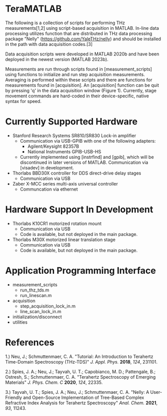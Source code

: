 # TeraMATLAB
The following is a collection of scripts for performing THz measurements[1,2] using script-based acquisition in MATLAB. In-line data processing utilizes function that are distributed in THz data processing package "Nelly" (https://github.com/YaleTHz/nelly) and should be installed in the path with data acquisition codes.[3]

Data acquisition scripts were developed in MATLAB 2020b and have been deployed in the newest version (MATLAB 2023b).

Measurements are run through scripts found in [measurement_scripts] using functions to initialize and run step acquisition measurements. Averaging is performed within these scripts and there are functions for measurements found in [acquisition]. An [acquisition] function can be quit by pressing 'q' in the data acquisition window (Figure 1). Currently, stage movement commands are hard-coded in their device-specific, native syntax for speed.

# Currently Supported Hardware
- Stanford Research Systems SR810/SR830 Lock-in amplifier
  - Communication via USB-GPIB with one of the following adapters:
    - Agilent/Keysight 82357B
    - National Instruments GPIB-USB-HS
  - Currently implemented using [instrfind] and [gpib], which will be discontinued in later versions of MATLAB. Communication via [visadev] in development.
- Thorlabs BBD30X controller for DDS direct-drive delay stages
  - Communication via USB
- Zaber X-MCC series multi-axis universal controller
  - Communcation via ethernet

# Hardware Support In Development
- Thorlabs K10CR1 motorized rotation mount
  - Communication via USB
  - Code is available, but not deployed in the main package.
- Thorlabs M30X motorized linear translation stage
  - Communication via USB
  - Code is available, but not deployed in the main package.
 
# Application Programming Interface
- measurement_scripts
  - run_thz_tds.m
  - run_linescan.m
- acquisition
  - step_acquisition_lock_in.m
  - line_scan_lock_in.m
- initialization/disconnect
- utilities

# References
1.) Neu, J.; Schmuttenmaer, C. A. "Tutorial: An Introduction to Terahertz Time-Domain Spectroscopy (THz-TDS)" _J. Appl. Phys._ **2018**, _124_, 231101.

2.) Spies, J. A.; Neu, J.; Tayvah, U. T.; Capobianco, M. D.; Pattengale, B.; Ostresh, S.; Schmuttenmaer, C. A. "Terahertz Spectroscopy of Emerging Materials" _J. Phys. Chem. C_ **2020**, _124_, 22335.

3.) Tayvah, U. T.; Spies, J. A.; Neu, J.; Schmuttenmaer, C. A. "Nelly: A User-Friendly and Open-Source Implementation of Tree-Based Complex Refractive Index Analysis for Terahertz Spectroscopy" _Anal. Chem._ **2021**, _93_, 11243.
